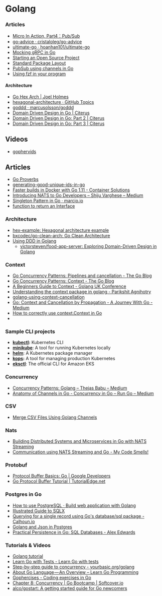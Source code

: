 # Golang



### Articles  
 * [Micro In Action, Part4：Pub/Sub](https://itnext.io/micro-in-action-part4-pub-sub-564f3b054ecd)  
 * [go-advice · cristaloleg/go-advice](https://github.com/cristaloleg/go-advice)  
 * [ultimate-go · hoanhan101/ultimate-go](https://github.com/hoanhan101/ultimate-go)  
 * [Mocking gRPC in Go](https://rogchap.com/2019/06/25/mocking-grpc-in-go/)  
 * [Starting an Open Source Project](https://opensource.guide/starting-a-project/)  
 * [Standard Package Layout](https://medium.com/@benbjohnson/standard-package-layout-7cdbc8391fc1)  
 * [PubSub using channels in Go](https://eli.thegreenplace.net/2020/pubsub-using-channels-in-go/)  
 * [Using fzf in your program](https://junegunn.kr/2016/02/using-fzf-in-your-program)  
  
  
#### Architecture  
 * [Go Hex Arch | Joel Holmes](https://www.joeldholmes.com/post/go-hex-arch/)  
 * [hexagonal-architecture · GitHub Topics](https://github.com/topics/hexagonal-architecture?l=go)  
 * [goddd · marcusolsson/goddd](https://github.com/marcusolsson/goddd)  
 * [Domain Driven Design in Go | Citerus](https://www.citerus.se/go-ddd)  
 * [Domain Driven Design in Go: Part 2 | Citerus](https://www.citerus.se/part-2-domain-driven-design-in-go)  
 * [Domain Driven Design in Go: Part 3 | Citerus](https://www.citerus.se/part-3-domain-driven-design-in-go)  
  
  
## Videos
* [gophervids](http://gophervids.appspot.com/)


## Articles

* [Go Proverbs](http://go-proverbs.github.io/)
* [generating-good-unique-ids-in-go](https://blog.kowalczyk.info/article/JyRZ/generating-good-unique-ids-in-go.html)
* [Faster builds in Docker with Go 1.11 - Container Solutions](https://container-solutions.com/faster-builds-in-docker-with-go-1-11/)
* [Introducing NATS to Go Developers – Shiju Varghese – Medium](https://medium.com/@shijuvar/introducing-nats-to-go-developers-3cfcb98c21d0)
* [Singleton Pattern in Go · marcio.io](http://marcio.io/2015/07/singleton-pattern-in-go/)
* [function to return an Interface](https://stackoverflow.com/questions/35006640/golang-function-to-return-an-interface)


### Architecture 
* [hex-example: Hexagonal architecture example](https://github.com/Holmes89/hex-example/blob/hex/main.go)
* [bxcodec/go-clean-arch: Go Clean Architecture](https://github.com/bxcodec/go-clean-arch/)
* [Using DDD in Golang](https://dev.to/stevensunflash/using-domain-driven-design-ddd-in-golang-3ee5)
	* [victorsteven/food-app-server: Exploring Domain-Driven Design in Golang](https://github.com/victorsteven/food-app-server)


### Context 
* [Go Concurrency Patterns: Pipelines and cancellation - The Go Blog](https://blog.golang.org/pipelines)
* [Go Concurrency Patterns: Context - The Go Blog](https://blog.golang.org/context)
* [A Beginners Guide to Context - Golang UK Conference](https://www.gophercon.co.uk/archive/2017/videos/2016/a-beginners-guide-to-context/)
* [Understanding the context package in golang - Parikshit Agnihotry](http://p.agnihotry.com/post/understanding_the_context_package_in_golang/)
* [golang-using-context-cancellation](https://www.sohamkamani.com/blog/golang/2018-06-17-golang-using-context-cancellation/)
* [Go: Context and Cancellation by Propagation - A Journey With Go - Medium](https://medium.com/a-journey-with-go/go-context-and-cancellation-by-propagation-7a808bbc889c)
* [How to correctly use context.Context in Go](https://medium.com/@cep21/how-to-correctly-use-context-context-in-go-1-7-8f2c0fafdf39)
* 

### Sample CLI projects

-   [**kubectl**](https://github.com/kubernetes/kubectl)**:** Kubernetes CLI
-   [**minikube**](https://github.com/kubernetes/minikube): A tool for running Kubernetes locally
-   [**helm**](https://github.com/helm/helm): A Kubernetes package manager
-   [**kops**](https://github.com/kubernetes/kops)**:**  A tool for managing production Kubernetes
-   [**eksctl**](https://github.com/weaveworks/eksctl): The official CLI for Amazon EKS


### Concurrency

* [Concurrency Patterns: Golang – Thejas Babu – Medium](https://medium.com/@thejasbabu/concurrency-patterns-golang-5c5e1bcd0833)
* [Anatomy of Channels in Go - Concurrency in Go – Run Go – Medium](https://medium.com/rungo/anatomy-of-channels-in-go-concurrency-in-go-1ec336086adb)


### CSV

* [Merge CSV Files Using Golang Channels](https://danrl.com/blog/2018/merging-huuuge-csv-files-using-golang-channels/)

### Nats

* [Building Distributed Systems and Microservices in Go with NATS Streaming](https://medium.com/@shijuvar/building-distributed-systems-and-microservices-in-go-with-nats-streaming-d8b4baa633a2)
* [Communication using NATS Streaming and Go - My Code Smells!](https://mycodesmells.com/post/communication-using-nats-streaming-and-go)


### Protobuf

* [Protocol Buffer Basics: Go |  Google Developers](https://developers.google.com/protocol-buffers/docs/gotutorial)
* [Go Protocol Buffer Tutorial | TutorialEdge.net](https://tutorialedge.net/golang/go-protocol-buffer-tutorial/)


### Postgres in Go

* [How to use PostgreSQL · Build web application with Golang](https://astaxie.gitbooks.io/build-web-application-with-golang/en/05.4.html)
* [Illustrated Guide to SQLX](http://jmoiron.github.io/sqlx/)
* [Querying for a single record using Go's database/sql package - Calhoun.io](https://www.calhoun.io/querying-for-a-single-record-using-gos-database-sql-package/)
* [Golang and Json in Postgres](https://sitaramshelke.me/golang-postgres-json.html)
* [Practical Persistence in Go: SQL Databases - Alex Edwards](https://www.alexedwards.net/blog/practical-persistence-sql)


### Tutorials & Videos

* [Golang tutorial](https://golangbot.com/learn-golang-series/)
* [Learn Go with Tests - Learn Go with tests](https://quii.gitbook.io/learn-go-with-tests/)
* [Step-by-step guide to concurrency - yourbasic.org/golang](https://yourbasic.org/golang/concurrent-programming/)
* [About Go Language — An Overview – Learn Go Programming](https://blog.learngoprogramming.com/about-go-language-an-overview-f0bee143597c)
* [Gophercises - Coding exercises in Go](https://gophercises.com/)
* [Chapter 8: Concurrency | Go Bootcamp | Softcover.io](http://www.golangbootcamp.com/book/concurrency)
* [alco/gostart: A getting started guide for Go newcomers](https://github.com/alco/gostart)


<!--stackedit_data:
eyJoaXN0b3J5IjpbOTk2NTEwNDg5LDE4MTI2MTE1MzAsMzE0Mz
I1NjAsNzM3OTMzNiwtMTIyNzMzMDc2MiwtMTQ4MTg0NTMxMV19

-->